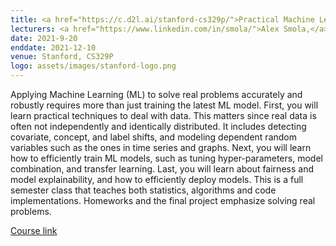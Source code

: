 ```yaml
---
title: <a href="https://c.d2l.ai/stanford-cs329p/">Practical Machine Learning</a>
lecturers: <a href="https://www.linkedin.com/in/smola/">Alex Smola,</a> <a href="https://www.linkedin.com/in/qingqing-huang-18a329138/">Qingqing Huang,</a> <a href="https://www.linkedin.com/in/mulicmu/">Mu Li</a>
date: 2021-9-20
enddate: 2021-12-10
venue: Stanford, CS329P
logo: assets/images/stanford-logo.png
---
```


Applying Machine Learning (ML) to solve real problems accurately and robustly requires more than just training the latest ML model. First, you will learn practical techniques to deal with data. This matters since real data is often not independently and identically distributed. It includes detecting covariate, concept, and label shifts, and modeling dependent random variables such as the ones in time series and graphs. Next, you will learn how to efficiently train ML models, such as tuning hyper-parameters, model combination, and transfer learning. Last, you will learn about fairness and model explainability, and how to efficiently deploy models. This is a full semester class that teaches both statistics, algorithms and code implementations. Homeworks and the final project emphasize solving real problems.

[Course link](https://c.d2l.ai/stanford-cs329p/)